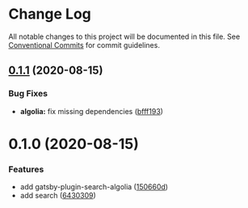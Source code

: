 # Change Log

All notable changes to this project will be documented in this file.
See [Conventional Commits](https://conventionalcommits.org) for commit guidelines.

## [0.1.1](https://github.com/reflexjs/reflex/compare/@reflexjs/gatsby-plugin-search-algolia@0.1.0...@reflexjs/gatsby-plugin-search-algolia@0.1.1) (2020-08-15)


### Bug Fixes

* **algolia:** fix missing dependencies ([bfff193](https://github.com/reflexjs/reflex/commit/bfff1938b026b67cdea9bbbb0fe6efb7318ad0b5))





# 0.1.0 (2020-08-15)


### Features

* add gatsby-plugin-search-algolia ([150660d](https://github.com/reflexjs/reflex/commit/150660dd5fd009e33dc78c161e863f2a0dc49d8f))
* add search ([6430309](https://github.com/reflexjs/reflex/commit/6430309990f511583aab6dfc1146480a65fefa29))
